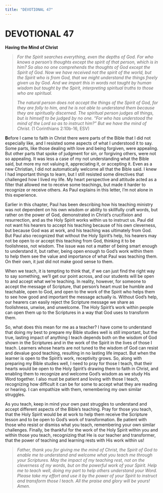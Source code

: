 ```yaml
---
title: "DEVOTIONAL 47"
---
```

# DEVOTIONAL 47

**Having the Mind of Christ**

> *For the Spirit searches everything, even the depths of God. For who
> knows a person’s thoughts except the spirit of that person, which is
> in him? So also no one comprehends the thoughts of God except the
> Spirit of God. Now we have received not the spirit of the world, but
> the Spirit who is from God, that we might understand the things freely
> given us by God. And we impart this in words not taught by human
> wisdom but taught by the Spirit, interpreting spiritual truths to
> those who are spiritual.*
>
> *The natural person does not accept the things of the Spirit of God,
> for they are folly to him, and he is not able to understand them
> because they are spiritually discerned. The spiritual person judges
> all things, but is himself to be judged by no one. “For who has
> understood the mind of the Lord so as to instruct him?” But we have
> the mind of Christ.* (1 Corinthians 2:10b-16, ESV)

**B**efore I came to faith in Christ there were parts of the Bible that
I did not especially like, and I resisted some aspects of what I
understood it to say. Some parts, like those dealing with love and being
forgiven, were appealing. But other parts that spoke of judgment for
sin, or forgiving others, were not so appealing. It was less a case of
my not understanding what the Bible said, but more my not valuing it,
appreciating it, or accepting it. Even as a new Christian, I did not
automatically welcome all that the Bible said. I knew I had important
things to learn, but I still resisted some directives that challenged
how I lived my life. My heart perspective and attitude acted as a filter
that allowed me to receive some teachings, but made it harder to
recognize or receive others. As Paul explains in this letter, I’m not
alone in this experience.

Earlier in this chapter, Paul has been describing how his teaching
ministry was not dependent on his own wisdom or ability to skillfully
craft words, but rather on the power of God, demonstrated in Christ’s
crucifixion and resurrection, and as the Holy Spirit works within us to
instruct us. Paul did not want his hearers to accept his teaching
because of his own cleverness, but because God was at work, and his
teaching was ultimately from God. But Paul also recognized that without
the Holy Spirit’s help, his hearers may not be open to or accept this
teaching from God, thinking it to be foolishness, not wisdom. The issue
was not a matter of being smart enough to understand it, but rather,
being open enough to God’s work within them to help them see the value
and importance of what Paul was teaching them. On their own, it just did
not make good sense to them.

When we teach, it is tempting to think that, if we can just find the
right way to say something, we’ll get our point across, and our students
will be open to and accept what we’re teaching. In reality, however, for
someone to accept the message of Scripture, that person’s heart must be
humble and teachable, open to God, and open to the work of the Spirit
who helps them to see how good and important the message actually is.
Without God’s help, our hearers can easily reject the Scripture message
we share as foolishness, unwise, and unwelcome. The Holy Spirit’s work
within people can open them up to the Scriptures in a way that God uses
to transform them.

So, what does this mean for me as a teacher? I have come to understand
that doing my best to prepare my Bible studies well is still important,
but the true, lasting impact of anything I teach depends both on the
wisdom of God shown in the Scriptures and in the work of the Spirit in
the lives of those I teach. Learners whose hearts are not tuned to the
wisdom of God can resist and devalue good teaching, resulting in no
lasting life impact. But when the learner is open to the Spirit’s work,
receptivity grows. So, along with preparing my Bible studies well, I
need to pray for those I teach, that their hearts would be open to the
Holy Spirit’s drawing them to faith in Christ, and enabling them to
recognize and welcome God’s wisdom as we study His Word together. I also
must be patient and loving with those I teach, recognizing how difficult
it can be for some to accept what they are reading or hearing. I can
empathize with them, remembering my own similar struggles.

As you teach, keep in mind your own past struggles to understand and
accept different aspects of the Bible’s teaching. Pray for those you
teach, that the Holy Spirit would be at work to help them receive the
Scripture lesson and to be open to God’s work of transformation. Be
patient with those who resist or dismiss what you teach, remembering
your own similar challenges. Finally, be thankful for the work of the
Holy Spirit within you and within those you teach, recognizing that He
is our teacher and transformer, that the power of teaching and learning
rests with His work within us!

> *Father, thank you for giving me the mind of Christ, the Spirit of God
> to enable me to understand and welcome what you teach me through your
> Scriptures. May the impact of my teaching rest, not on the cleverness
> of my words, but on the powerful work of your Spirit. Help me to teach
> well, doing my part to help others understand your Word. Please take
> my effort and use it by the power of your Spirit to instruct and
> transform those I teach. All the praise and glory will be yours!
> Amen.*
